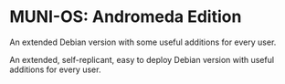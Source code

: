 # MUNI-OS: Andromeda Edition
An extended Debian version with some useful additions for every user.

An extended, self-replicant, easy to deploy Debian version with useful additions for every user.

